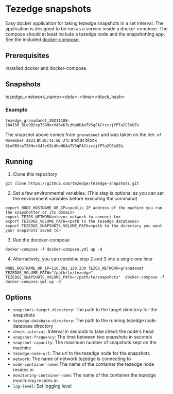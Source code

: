 # Tezedge snapshots

Easy docker application for taking tezedge snapshots in a set interval. The application is designed to be run as a service inside a docker-compose. The compose should at least include a tezedge node and the snapshotting app. See the included [docker-compose](docker-compose.yml).

## Prerequisites

Installed docker and docker-compose.

## Snapshots

tezedge_\<network_name\>_\<date\>-\<time\>_\<block_hash\>

### Example

`tezedge_granadanet_20211108-104156_BLo9BSrp7S8HnrX43vK3LdHpHUAoTVSqFACtzczjfP7a2CExUZe`

The snapshot above comes from `granadanet` and was taken on the `8th of November 2021` at `10:41:56 UTC` and at block `BLo9BSrp7S8HnrX43vK3LdHpHUAoTVSqFACtzczjfP7a2CExUZe`.

## Running

1. Clone this repository

```
git clone https://github.com/tezedge/tezedge-snapshots.git
```

2. Set a few environmental variables. (This step is optional as you can set the environment variables before executing the command)

```
export NODE_HOSTNAME_OR_IP=<public IP address of the machine you run the snapshotter or its domain>
export TEZOS_NETWORK=<tezos network to connect to>
export TEZEDGE_VOLUME_PATH=<path to the tezedge databases>
export TEZEDGE_SNAPSHOTS_VOLUME_PATH=<path to the directory you want your snapshots saved to>
```

3. Run the docoker-compose

```
docker-compose -f docker-compose.yml up -d
```

4. Alternatively, you can combine step 2 and 3 into a single one liner

```
NODE_HOSTNAME_OR_IP=116.202.128.230 TEZOS_NETWORK=granadanet TEZEDGE_VOLUME_PATH="/path/to/tezedge" TEZEDGE_SNAPSHOTS_VOLUME_PATH="/path/to/snapshots"  docker-compose -f docker-compose.yml up -d
```

## Options

- `snapshots-target-directory`: The path to the target directory for the snapshots
- `tezedge-database-directory`: The path to the running tezedge node database directory
- `check-interval`: Interval in seconds to take check the node's head
- `snapshot-frequency`: The time between two snapshots in seconds
- `snapshot-capacity`: The maximum number of snapshots kept on the machine
- `tezedge-node-url`: The url to the tezedge node for the snapshots
- `network`: The name of network tezedge is connecting to
- `node-container-name`: The name of the container the tezedge node resides in
- `monitoring-container-name`: The name of the container the tezedge monitoring resides in
- `log-level`: Set logging level